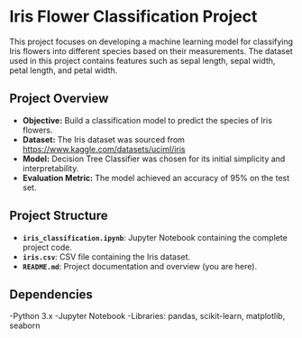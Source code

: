 # Iris Flower Classification Project

This project focuses on developing a machine learning model for classifying Iris flowers into different species based on their measurements. The dataset used in this project contains features such as sepal length, sepal width, petal length, and petal width.

## Project Overview

- **Objective:** Build a classification model to predict the species of Iris flowers.
- **Dataset:** The Iris dataset was sourced from https://www.kaggle.com/datasets/uciml/iris 
- **Model:** Decision Tree Classifier was chosen for its initial simplicity and interpretability.
- **Evaluation Metric:** The model achieved an accuracy of 95% on the test set.

## Project Structure

- **`iris_classification.ipynb`**: Jupyter Notebook containing the complete project code.
- **`iris.csv`**: CSV file containing the Iris dataset.
- **`README.md`**: Project documentation and overview (you are here).

## Dependencies
-Python 3.x
-Jupyter Notebook
-Libraries: pandas, scikit-learn, matplotlib, seaborn

